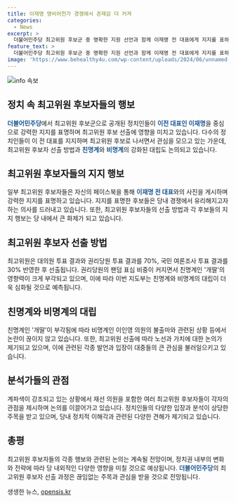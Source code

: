 ```yaml
---
title: 이재명 명비어천가 경쟁에서 존재감 더 커져
categories:
  - News
excerpt: >
  더불어민주당 최고위원 후보군 중 명확한 지원 선언과 함께 이재명 전 대표에게 지지를 표하는 움직임이 확연히 나타나고 있다. 이에 친명계 최고위원 출마가 잇따르며 개딸의 영향력이 커지고 있으며, 이번 지도부는 이 전 대표를 필두로 강경파 친명계로 구성될 가능성이 높아졌다고 관측된다. 그러나 비명계의 활동이 어려워지고 있으며, 최고위원 후보들은 자신의 비전과 가치를 제시해야 한다는 지적이 나오고 있다.
feature_text: >
  더불어민주당 최고위원 후보군 중 명확한 지원 선언과 함께 이재명 전 대표에게 지지를 표하는 움직임이 확연히 나타나고 있다. 이에 친명계 최고위원 출마가 잇따르며 개딸의 영향력이 커지고 있으며, 이번 지도부는 이 전 대표를 필두로 강경파 친명계로 구성될 가능성이 높아졌다고 관측된다. 그러나 비명계의 활동이 어려워지고 있으며, 최고위원 후보들은 자신의 비전과 가치를 제시해야 한다는 지적이 나오고 있다.
image: 'https://www.behealthy4u.com/wp-content/uploads/2024/06/unnamed-file.png'
---
```


<p><img src="https://www.behealthy4u.com/wp-content/uploads/2024/06/unnamed-file.png" alt="info 속보" /></p>

<h2 data-ke-size="size26">정치 속 최고위원 후보자들의 행보</h2>

<p data-ke-size="size16"><b><span style="color: #1a5490;">더불어민주당</span></b>에서 최고위원 후보군으로 공개된 정치인들이 <b><span style="color: #1a5490;">이전 대표인 이재명</span></b>을 중심으로 강력한 지지를 표명하며 최고위원 후보 선출에 영향을 미치고 있습니다. 다수의 정치인들이 이 전 대표를 지지하며 최고위원 후보로 나서면서 관심을 모으고 있는 가운데, 최고위원 후보자 선출 방법과 <b><span style="color: #1a5490;">친명계</span></b>와 <b><span style="color: #1a5490;">비명계</span></b>의 강화된 대립도 논의되고 있습니다.</p>

<h2 data-ke-size="size26">최고위원 후보자들의 지지 행보</h2>

<p data-ke-size="size16">일부 최고위원 후보자들은 자신의 페이스북을 통해 <b><span style="color: #1a5490;">이재명 전 대표</span></b>와의 사진을 게시하며 강력한 지지를 표명하고 있습니다. 지지를 표명한 후보들은 당내 경쟁에서 유리해지고자 하는 의사를 드러내고 있습니다. 또한, 최고위원 후보자들의 선출 방법과 각 후보들의 지지 행보는 당 내에서 큰 화제가 되고 있습니다.</p>

<h2 data-ke-size="size26">최고위원 후보자 선출 방법</h2>

<p data-ke-size="size16">최고위원은 대의원 투표 결과와 권리당원 투표 결과를 70%, 국민 여론조사 투표 결과를 30% 반영한 후 선출됩니다. 권리당원의 팬덤 표심 비중이 커지면서 친명계인 '개딸'의 영향력이 크게 부각되고 있으며, 이에 따라 이번 지도부는 친명계와 비명계의 대립이 더욱 심화될 것으로 예측됩니다.</p>

<h2 data-ke-size="size26">친명계와 비명계의 대립</h2>

<p data-ke-size="size16">친명계인 '개딸'이 부각됨에 따라 비명계인 이인영 의원의 불출마와 관련된 상황 등에서 논란이 끊이지 않고 있습니다. 또한, 최고위원 선출에 따라 노선과 가치에 대한 논의가 제기되고 있으며, 이에 관련된 각종 발언과 입장이 대중들의 큰 관심을 불러일으키고 있습니다.</p>

<h2 data-ke-size="size26">분석가들의 관점</h2>

<p data-ke-size="size16">계파색이 강조되고 있는 상황에서 재선 의원을 포함한 여러 최고위원 후보자들이 각자의 관점을 제시하며 논의를 이끌어가고 있습니다. 정치인들의 다양한 입장과 분석이 상당한 주목을 받고 있으며, 당내 정치적 이해각과 관련된 다양한 견해가 제기되고 있습니다.</p>

<h2 data-ke-size="size26">총평</h2>

<p data-ke-size="size16">최고위원 후보자들의 각종 행보와 관련된 논의는 계속될 전망이며, 정치권 내부의 변화와 전략에 따라 당 내외적인 다양한 영향을 미칠 것으로 예상됩니다. <b><span style="color: #1a5490;">더불어민주당</span></b>의 최고위원 후보자 선출 과정은 끊임없는 주목과 관심을 받을 것으로 전망됩니다.</p>
생생한 뉴스, <a href="https://opensis.kr" rel="dofollow">opensis.kr</a>


